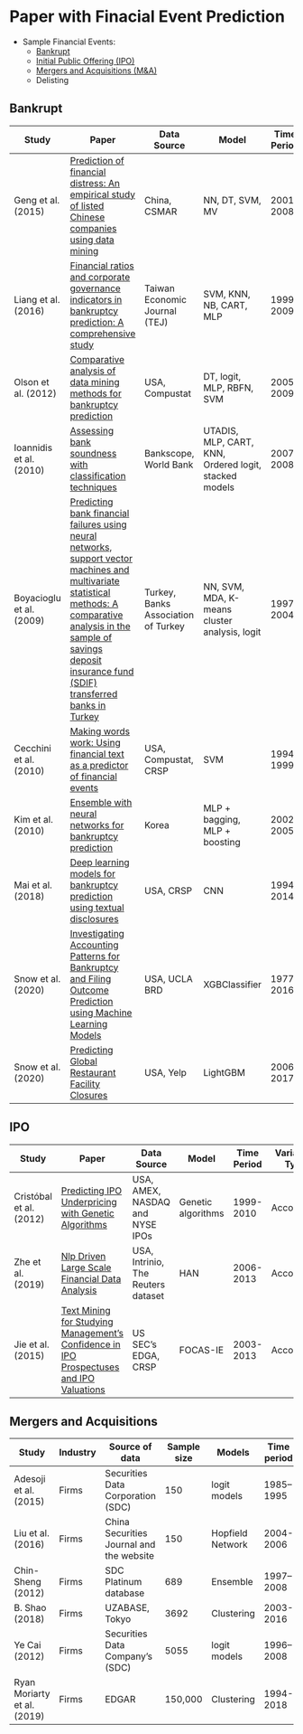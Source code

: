 # Paper with Finacial Event Prediction

* Sample Financial Events:
  * [Bankrupt](#bankrupt)
  * [Initial Public Offering (IPO)](#ipo)
  * [Mergers and Acquisitions (M&A)](#mergers-and-acquisitions)
  * Delisting


## Bankrupt
| Study | Paper | Data Source | Model | Time Period | Variable Type |
|-|-|-|-|-|-|
| Geng et al. (2015) | [Prediction of financial distress: An empirical study of listed Chinese companies using data mining](https://www.sciencedirect.com/science/article/abs/pii/S0377221714006511) | China, CSMAR | NN, DT, SVM, MV  | 2001–2008  | Accounting  |
| Liang et al. (2016)  | [Financial ratios and corporate governance indicators in bankruptcy prediction: A comprehensive study](https://www.sciencedirect.com/science/article/abs/pii/S0377221716000412) | Taiwan Economic Journal (TEJ)  | SVM, KNN, NB, CART, MLP  | 1999–2009  | Accounting, market, corporate governance  |
| Olson et al. (2012)  | [Comparative analysis of data mining methods for bankruptcy prediction](https://www.sciencedirect.com/science/article/abs/pii/S0167923611001709) | USA, Compustat | DT, logit, MLP, RBFN, SVM  | 2005–2009  | Accounting  |
| Ioannidis et al. (2010)  | [Assessing bank soundness with classification techniques](https://www.sciencedirect.com/science/article/abs/pii/S0305048309000796) | Bankscope, World Bank  | UTADIS, MLP, CART, KNN, Ordered logit, stacked models  | 2007–2008  | Accounting, country-level variables  |
| Boyacioglu et al. (2009) | [Predicting bank financial failures using neural networks, support vector machines and multivariate statistical methods: A comparative analysis in the sample of savings deposit insurance fund (SDIF) transferred banks in Turkey](https://www.sciencedirect.com/science/article/abs/pii/S095741740800078X) | Turkey, Banks Association of Turkey  | NN, SVM, MDA, K-means cluster analysis, logit  | 1997–2004  | Accounting  |
| Cecchini et al. (2010)  | [Making words work: Using financial text as a predictor of financial events](https://www.sciencedirect.com/science/article/abs/pii/S0167923610001181?via%3Dihub) | USA, Compustat, CRSP | SVM  | 1994–1999  | MD&A, Altman variables  |
| Kim et al. (2010)  | [Ensemble with neural networks for bankruptcy prediction](https://www.sciencedirect.com/science/article/abs/pii/S0957417409008781) | Korea | MLP + bagging, MLP + boosting  | 2002–2005  | Accounting  |
| Mai et al. (2018) | [Deep learning models for bankruptcy prediction using textual disclosures](https://www.sciencedirect.com/science/article/abs/pii/S0377221718308774) | USA, CRSP | CNN | 1994-2014 | Accounting  |
| Snow et al. (2020) | [Investigating Accounting Patterns for Bankruptcy and Filing Outcome Prediction using Machine Learning Models](https://papers.ssrn.com/sol3/papers.cfm?abstract_id=3481555) | USA, UCLA BRD | XGBClassifier | 1977-2016 | Accounting  |
| Snow et al. (2020) | [Predicting Global Restaurant Facility Closures](https://papers.ssrn.com/sol3/papers.cfm?abstract_id=3481555) | USA, Yelp | LightGBM | 2006-2017 | Accounting  |


## IPO
| Study | Paper | Data Source | Model | Time Period | Variables Type |
|-|-|-|-|-|-|
| Cristóbal et al. (2012) | [Predicting IPO Underpricing with Genetic Algorithms](https://core.ac.uk/download/pdf/288498268.pdf) | USA, AMEX, NASDAQ and NYSE IPOs | Genetic algorithms | 1999-2010 | Accounting  |
| Zhe et al. (2019)  | [Nlp Driven Large Scale Financial Data Analysis](https://www.ideals.illinois.edu/bitstream/handle/2142/104937/XU-THESIS-2019.pdf?sequence=1&isAllowed=y) | USA, Intrinio, The Reuters dataset | HAN | 2006-2013 | Accounting  |
| Jie et al. (2015)  | [Text Mining for Studying Management’s Confidence in IPO Prospectuses and IPO Valuations](https://aisel.aisnet.org/cgi/viewcontent.cgi?article=1163&context=amcis2015) | US SEC’s EDGA, CRSP | FOCAS-IE | 2003-2013 | Accounting  |

## Mergers and Acquisitions
| Study | Industry | Source of data | Sample size | Models | Time period | Variables Type |
|-|-|-|-|-|-|-|
| Adesoji  et al. (2015) | Firms | Securities Data Corporation (SDC)  | 150 | logit models | 1985–1995  | Food industry |
| Liu et al. (2016)  | Firms | China Securities Journal and the website  | 150 | Hopfield Network  | 2004-2006 | Accounting |
| Chin-Sheng (2012)  | Firms | SDC Platinum database | 689 | Ensemble | 1997–2008 | Accounting  |
| B. Shao (2018)  | Firms | UZABASE, Tokyo  | 3692 | Clustering | 2003-2016 | Accounting  |
| Ye Cai (2012) | Firms | Securities Data Company’s (SDC)  | 5055 | logit models | 1996–2008  | Accounting  |
| Ryan Moriarty et al. (2019) | Firms | EDGAR | 150,000 | Clustering | 1994-2018 | Accounting  |
